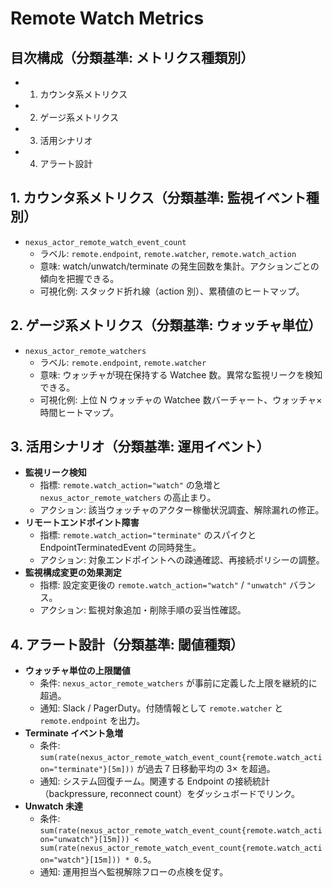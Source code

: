 # Remote Watch Metrics

## 目次構成（分類基準: メトリクス種類別）
- 1. カウンタ系メトリクス
- 2. ゲージ系メトリクス
- 3. 活用シナリオ
- 4. アラート設計

## 1. カウンタ系メトリクス（分類基準: 監視イベント種別）
- `nexus_actor_remote_watch_event_count`
  - ラベル: `remote.endpoint`, `remote.watcher`, `remote.watch_action`
  - 意味: watch/unwatch/terminate の発生回数を集計。アクションごとの傾向を把握できる。
  - 可視化例: スタックド折れ線（action 別）、累積値のヒートマップ。

## 2. ゲージ系メトリクス（分類基準: ウォッチャ単位）
- `nexus_actor_remote_watchers`
  - ラベル: `remote.endpoint`, `remote.watcher`
  - 意味: ウォッチャが現在保持する Watchee 数。異常な監視リークを検知できる。
  - 可視化例: 上位 N ウォッチャの Watchee 数バーチャート、ウォッチャ×時間ヒートマップ。

## 3. 活用シナリオ（分類基準: 運用イベント）
- **監視リーク検知**
  - 指標: `remote.watch_action="watch"` の急増と `nexus_actor_remote_watchers` の高止まり。
  - アクション: 該当ウォッチャのアクター稼働状況調査、解除漏れの修正。
- **リモートエンドポイント障害**
  - 指標: `remote.watch_action="terminate"` のスパイクと EndpointTerminatedEvent の同時発生。
  - アクション: 対象エンドポイントへの疎通確認、再接続ポリシーの調整。
- **監視構成変更の効果測定**
  - 指標: 設定変更後の `remote.watch_action="watch"` / `"unwatch"` バランス。
  - アクション: 監視対象追加・削除手順の妥当性確認。

## 4. アラート設計（分類基準: 閾値種類）
- **ウォッチャ単位の上限閾値**
  - 条件: `nexus_actor_remote_watchers` が事前に定義した上限を継続的に超過。
  - 通知: Slack / PagerDuty。付随情報として `remote.watcher` と `remote.endpoint` を出力。
- **Terminate イベント急増**
  - 条件: `sum(rate(nexus_actor_remote_watch_event_count{remote.watch_action="terminate"}[5m]))` が過去７日移動平均の 3× を超過。
  - 通知: システム回復チーム。関連する Endpoint の接続統計（backpressure, reconnect count）をダッシュボードでリンク。
- **Unwatch 未達**
  - 条件: `sum(rate(nexus_actor_remote_watch_event_count{remote.watch_action="unwatch"}[15m])) < sum(rate(nexus_actor_remote_watch_event_count{remote.watch_action="watch"}[15m])) * 0.5`。
  - 通知: 運用担当へ監視解除フローの点検を促す。
